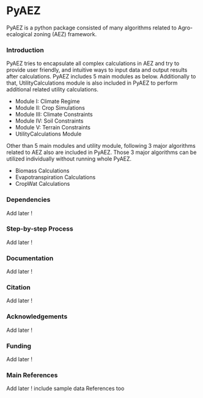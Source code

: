 # PyAEZ
PyAEZ is a python package consisted of many algorithms related to Agro-ecalogical zoning (AEZ) framework.

### Introduction
PyAEZ tries to encapsulate all complex calculations in AEZ and try to provide user friendly, and intuitive ways to input data and output results after calculations. PyAEZ
includes 5 main modules as below. Additionally to that, UtilityCalculations module is also included in PyAEZ to perform additional related utility calculations.

* Module I: Climate Regime
* Module II: Crop Simulations
* Module III: Climate Constraints
* Module IV: Soil Constraints
* Module V: Terrain Constraints
* UtilityCalculations Module

Other than 5 main modules and utility module, following 3 major algorithms related to AEZ also are included in PyAEZ. Those 3 major algorithms can be utilized individually without running whole PyAEZ.

* Biomass Calculations
* Evapotranspiration Calculations
* CropWat Calculations

### Dependencies
Add later !

### Step-by-step Process
Add later !

### Documentation
Add later !

### Citation
Add later !

### Acknowledgements
Add later !

### Funding
Add later !

### Main References
Add later ! include sample data References too
